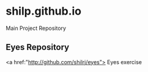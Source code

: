 # shilp.github.io
Main Project Repository
## Eyes Repository
<a href:"http://github.com/shilrj/eyes"> Eyes exercise </a>
